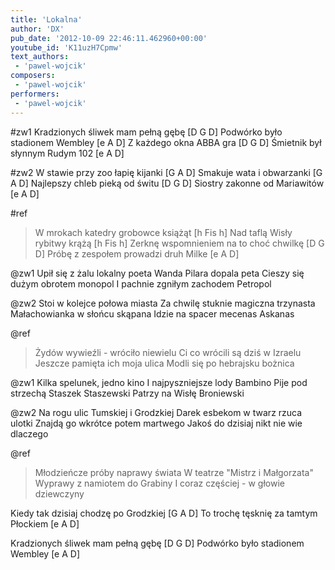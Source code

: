 ```yaml
---
title: 'Lokalna'
author: 'DX'
pub_date: '2012-10-09 22:46:11.462960+00:00'
youtube_id: 'K11uzH7Cpmw'
text_authors:
 - 'pawel-wojcik'
composers:
 - 'pawel-wojcik'
performers:
 - 'pawel-wojcik'
---
```


#zw1
Kradzionych śliwek mam pełną gębę [D G D]
Podwórko było stadionem Wembley [e A D]
Z każdego okna ABBA gra [D G D]
Śmietnik był słynnym Rudym 102 [e A D]

#zw2
W stawie przy zoo łapię kijanki [G A D]
Smakuje wata i obwarzanki [G A D]
Najlepszy chleb pieką od świtu [D G D]
Siostry zakonne od Mariawitów [e A D]

#ref
>W mrokach katedry grobowce książąt [h Fis h]
>Nad taflą Wisły rybitwy krążą [h Fis h]
>Zerknę wspomnieniem na to choć chwilkę [D G D]
>Próbę z zespołem prowadzi druh Milke [e A D]

@zw1
Upił się z żalu lokalny poeta
Wanda Pilara dopala peta
Cieszy się dużym obrotem monopol
I pachnie zgniłym zachodem Petropol

@zw2
Stoi w kolejce połowa miasta 
Za chwilę stuknie magiczna trzynasta
Małachowianka w słońcu skąpana 
Idzie na spacer mecenas Askanas

@ref
>Żydów wywieźli - wróciło niewielu
>Ci co wrócili są dziś w Izraelu
>Jeszcze pamięta ich moja ulica
>Modli się po hebrajsku bożnica

@zw1
Kilka spelunek, jedno kino
I najpyszniejsze lody Bambino
Pije pod strzechą Staszek Staszewski
Patrzy na Wisłę Broniewski

@zw2
Na rogu ulic Tumskiej i Grodzkiej 
Darek esbekom w twarz rzuca ulotki
Znajdą go wkrótce potem martwego
Jakoś do dzisiaj nikt nie wie dlaczego

@ref
>Młodzieńcze próby naprawy świata
>W teatrze "Mistrz i Małgorzata"
>Wyprawy z namiotem do Grabiny
>I coraz częściej - w głowie dziewczyny

Kiedy tak dzisiaj chodzę po Grodzkiej [G A D]
To trochę tęsknię za tamtym Płockiem [e A D]

Kradzionych śliwek mam pełną gębę [D G D]
Podwórko było stadionem Wembley [e A D]